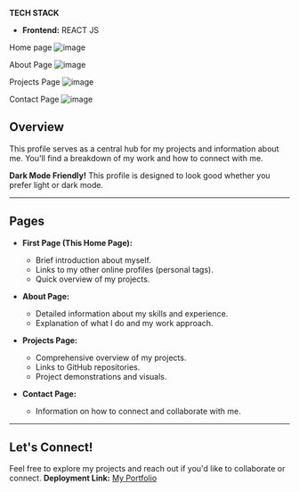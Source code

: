 **TECH STACK**
 - **Frontend:** REACT JS 

Home page ![image](https://github.com/user-attachments/assets/599c79a7-9e0b-402d-9722-cafc87db18ab)

About Page ![image](https://github.com/user-attachments/assets/744dc324-ddd1-463a-8076-324e17bcc8f4)

Projects Page ![image](https://github.com/user-attachments/assets/326857e9-f452-4275-b372-0d75b7123f7e)

Contact Page ![image](https://github.com/user-attachments/assets/301a194f-0505-4783-b131-01a157bdf6f2)

## Overview

This profile serves as a central hub for my projects and information about me. You'll find a breakdown of my work and how to connect with me.

**Dark Mode Friendly!** This profile is designed to look good whether you prefer light or dark mode.

---

## Pages

* **First Page (This Home Page):**
    * Brief introduction about myself.
    * Links to my other online profiles (personal tags).
    * Quick overview of my projects.
      
* **About Page:**
    * Detailed information about my skills and experience.
    * Explanation of what I do and my work approach.
* **Projects Page:**
    * Comprehensive overview of my projects.
    * Links to GitHub repositories.
    * Project demonstrations and visuals.
* **Contact Page:**
    * Information on how to connect and collaborate with me.

---

## Let's Connect!

Feel free to explore my projects and reach out if you'd like to collaborate or connect.
**Deployment Link:** [My Portfolio](https://sudhan-my-portfolio.netlify.app/)
